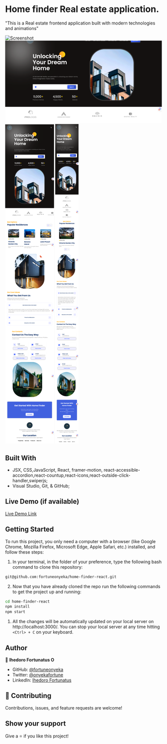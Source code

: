 # Home finder Real estate application.
"This is a Real estate frontend application built with modern technologies and animations"




![Screenshot](src/assets/images//full-page.png)
![Screenshot](src/Assets/images//Home-Finder.png)
![Screenshot](src/Assets/images//ipad.png)
![Screenshot](src/Assets/images//mobile.png)


## Built With

- JSX, CSS,JavaScript, React, framer-motion, react-accessible-accordion,react-countup,react-icons,react-outside-click-handler,swiperjs;
- Visual Studio, Git, & GitHub;



## Live Demo (if available)

[Live Demo Link](https://homefinder.pages.dev/) 


## Getting Started

To run this project, you only need a computer with a browser (like Google Chrome, Mozilla Firefox, Microsoft Edge, Apple Safari, etc.) installed, and follow these steps:

1. In your terminal, in the folder of your preference, type the following bash command to clone this repository:

```sh
git@github.com:fortuneonyeka/home-finder-react.git
```

2. Now that you have already cloned the repo run the following commands to get the project up and running:
```sh
cd home-finder-react
npm install
npm start
```

1.  All the changes will be automatically updated on your local server on http://localhost:3000/. You can stop your local server at any time hitting `<Ctrl> + C` on your keyboard.

## Author

👤 **Ihedoro Fortunatus O**

- GitHub: [@fortuneonyeka](https://github.com/fortuneonyeka)
- Twitter: [@onyekafortune](https://twitter.com/onyekafortune)
- LinkedIn: [Ihedoro Fortunatus](https://www.linkedin.com/in/fortunatus-ihedoro/)

## 🤝 Contributing

Contributions, issues, and feature requests are welcome!

## Show your support

Give a ⭐️ if you like this project!